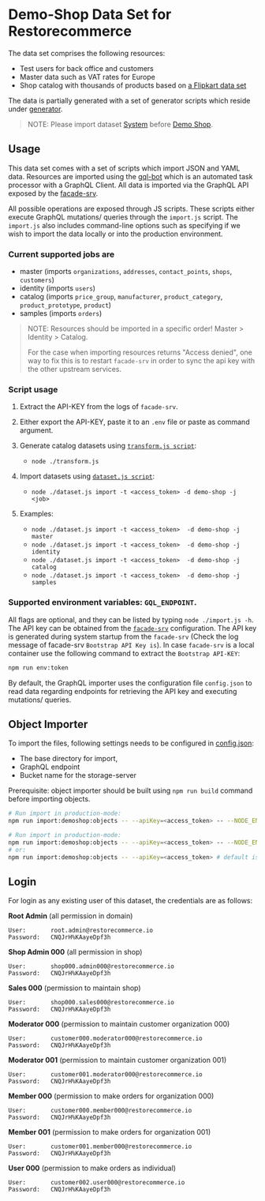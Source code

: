 # Demo-Shop Data Set for Restorecommerce

The data set comprises the following resources:

- Test users for back office and customers
- Master data such as VAT rates for Europe
- Shop catalog with thousands of products based on [a Flipkart data set](https://www.kaggle.com/pramod7/flipkart-data-insights)

The data is partially generated with a set of generator scripts which reside
under [generator](generator).

> NOTE: Please import dataset [System](../system) before [Demo Shop](../demo-shop).

## Usage

This data set comes with a set of scripts which import JSON and YAML data.
Resources are imported using the [gql-bot](https://github.com/restorecommerce/gql-bot) which is an automated task processor with a GraphQL Client.
All data is imported via the GraphQL API exposed by the [facade-srv](https://github.com/restorecommerce/facade-srv).

All possible operations are exposed through JS scripts.
These scripts either execute GraphQL mutations/ queries through the `import.js` script.
The `import.js` also includes command-line options such as specifying if we wish
to import the data locally or into the production environment.

### Current supported jobs are

- master (imports `organizations`, `addresses`, `contact_points`, `shops`, `customers`)
- identity (imports `users`)
- catalog (imports `price_group`, `manufacturer`, `product_category`, `product_prototype`, `product`)
- samples (imports `orders`)

> NOTE: Resources should be imported in a specific order!
> Master > Identity > Catalog.
>
> For the case when importing resources returns "Access denied", one way to fix
> this is to restart `facade-srv` in order to sync the api key with the other
> upstream services.

### Script usage

1. Extract the API-KEY from the logs of `facade-srv`.

2. Either export the API-KEY, paste it to an `.env` file or paste as command argument.

3. Generate catalog datasets using [`transform.js script`](./generator/catalog/transform.js):

   - `node ./transform.js`

4. Import datasets using [`dataset.js script`](../../dataset.js):

   - `node ./dataset.js import -t <access_token> -d demo-shop -j <job>`

5. Examples:

   - `node ./dataset.js import -t <access_token>  -d demo-shop -j master`
   - `node ./dataset.js import -t <access_token>  -d demo-shop -j identity`
   - `node ./dataset.js import -t <access_token>  -d demo-shop -j catalog`
   - `node ./dataset.js import -t <access_token>  -d demo-shop -j samples`

### Supported environment variables: `GQL_ENDPOINT`.

All flags are optional, and they can be listed by typing `node ./import.js -h`.
The API key can be obtained from the [`facade-srv`](https://github.com/restorecommerce/facade-srv/blob/master/cfg/config.json#L21) configuration.
The API key is generated during system startup from the `facade-srv` (Check the log message of facade-srv `Bootstrap API Key is`).
In case `facade-srv` is a local container use the following command to extract the `Bootstrap API-KEY`:

```sh
npm run env:token
```

By default, the GraphQL importer uses the configuration file `config.json` to read data regarding endpoints for retrieving the API key
and executing mutations/ queries.


## Object Importer

To import the files, following settings needs to be configured in [config.json](cfg/config.json):
* The base directory for import, 
* GraphQL endpoint 
* Bucket name for the storage-server

Prerequisite: object importer should be built using `npm run build` command before importing objects.

```sh
# Run import in production-mode:
npm run import:demoshop:objects -- --apiKey=<access_token> -- --NODE_ENV=local

# Run import in production-mode:
npm run import:demoshop:objects -- --apiKey=<access_token> -- --NODE_ENV=production
# or:
npm run import:demoshop:objects -- --apiKey=<access_token> # default is development
```

## Login

For login as any existing user of this dataset, the credentials are as follows:

**Root Admin** (all permission in domain)
```
User:       root.admin@restorecommerce.io
Password:   CNQJrH%KAayeDpf3h
```

**Shop Admin 000** (all permission in shop)
```
User:       shop000.admin000@restorecommerce.io
Password:   CNQJrH%KAayeDpf3h
```

**Sales 000** (permission to maintain shop)
```
User:       shop000.sales000@restorecommerce.io
Password:   CNQJrH%KAayeDpf3h
```

**Moderator 000** (permission to maintain customer organization 000)
```
User:       customer000.moderator000@restorecommerce.io
Password:   CNQJrH%KAayeDpf3h
```

**Moderator 001** (permission to maintain customer organization 001)
```
User:       customer001.moderator000@restorecommerce.io
Password:   CNQJrH%KAayeDpf3h
```

**Member 000** (permission to make orders for organization 000)
```
User:       customer000.member000@restorecommerce.io
Password:   CNQJrH%KAayeDpf3h
```

**Member 001** (permission to make orders for organization 001)
```
User:       customer001.member000@restorecommerce.io
Password:   CNQJrH%KAayeDpf3h
```

**User 000** (permission to make orders as individual)
```
User:       customer002.user000@restorecommerce.io
Password:   CNQJrH%KAayeDpf3h
```
